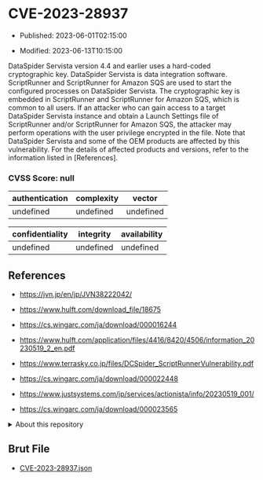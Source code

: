 # CVE-2023-28937

- Published: 2023-06-01T02:15:00

- Modified: 2023-06-13T10:15:00

DataSpider Servista version 4.4 and earlier uses a hard-coded cryptographic key. DataSpider Servista is data integration software. ScriptRunner and ScriptRunner for Amazon SQS are used to start the configured processes on DataSpider Servista. The cryptographic key is embedded in ScriptRunner and ScriptRunner for Amazon SQS, which is common to all users. If an attacker who can gain access to a target DataSpider Servista instance and obtain a Launch Settings file of ScriptRunner and/or ScriptRunner for Amazon SQS, the attacker may perform operations with the user privilege encrypted in the file. Note that DataSpider Servista and some of the OEM products are affected by this vulnerability. For the details of affected products and versions, refer to the information listed in [References].

### CVSS Score: **null**

| authentication | complexity | vector |
| --- | --- | --- |
| undefined | undefined | undefined |

| confidentiality | integrity | availability |
| --- | --- | --- |
| undefined | undefined | undefined |

## References

* https://jvn.jp/en/jp/JVN38222042/

* https://www.hulft.com/download_file/18675

* https://cs.wingarc.com/ja/download/000016244

* https://www.hulft.com/application/files/4416/8420/4506/information_20230519_2_en.pdf

* https://www.terrasky.co.jp/files/DCSpider_ScriptRunnerVulnerability.pdf

* https://cs.wingarc.com/ja/download/000022448

* https://www.justsystems.com/jp/services/actionista/info/20230519_001/

* https://cs.wingarc.com/ja/download/000023565

<details>
<summary>About this repository</summary> 

  This repository is part of the project [Live Hack CVE](https://github.com/Live-Hack-CVE). Main website can be found [www.live-hack.org](https://www.live-hack.org) 
  
  Made by [Sn0wAlice](https://github.com/Sn0wAlice) for the people that care about security and need to have a feed of the latest CVEs. Hope you enjoy it, don't forget to star the repo and follow me on [Twitter](https://twitter.com/Sn0wAlice) and [Github](https://github.com/Sn0wAlice). And that is my [personnal website](https://www.alice-snow.me/)

  - [Home Page](https://github.com/Live-Hack-CVE)
  - [Framework](https://github.com/Live-Hack-CVE/cve-framework)
  - [CVE database](https://github.com/Live-Hack-CVE/full_database)
  - [Changelog](https://github.com/Live-Hack-CVE/Changelog)
</details>

## Brut File

* [CVE-2023-28937.json](https://raw.githubusercontent.com/Live-Hack-CVE/full_database/main/cves/2023/CVE-2023-28937.json)

